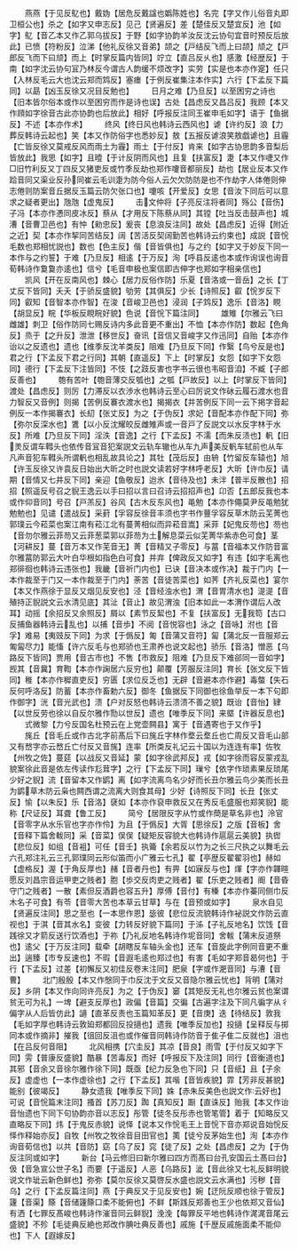 <!-- { "loadSidebar": true } -->
　　燕燕【于见反鳦也】戴妫【居危反戴諡也嬀陈姓也】名完【字又作儿俗音丸即卫桓公也】杀之【如字又申志反】见己【贤遍反】差【楚佳反又楚宜反】池【如字】鳦【音乙本又作乙郭乌拔反】于野【如字协韵羊汝反沈云协句宜音时预反后放此】已愤【符粉反】泣涕【他礼反徐又音弟】颉之【戸结反飞而上曰颉】颃之【戸郎反飞而下曰颃】而上【时掌反篇内皆同】竚立【直吕反乆也】感激【经歴反】于南【如字沈云协句冝乃林反今谓古人韵缓不烦改字】实劳【实是也本亦作寔】任只【入林反毛云大也沈云郑而鸩反】塞瘗【于例反崔集注本作实】六行【下孟反下篇同】以勗【凶玉反徐又况目反勉也】
　　日月之难【乃旦反】以至困穷之诗也【旧本皆尔俗本或作以至困穷而作是诗也误】古处【昌虑反又昌吕反】我顾【本又作頋如字徐音古此亦协韵也后放此】相好【呼报反注同王崔申毛如字】语于【鱼据反】不述【本亦作术】
　　终风【终日风也韩诗云西风也】谑【许约反】浪【力葬反韩诗云起也】笑【本又作防俗字也悉妙反】敖【五报反谑浪笑敖戯谑也】且霾【亡皆反徐又莫戒反风而雨土为霾】雨土【于付反】肯来【如字古协思韵多音梨后皆放此】我思【如字】且曀【于计反阴而风也】且复【扶富反】疌【本又作啑又作□旧竹利反又丁四反又猪吏反或竹季反劫也郑作嚔音都丽反】劫也【居业反本又作跲音同又渠业反孙同崔云毛训疌为防今俗人云欠欠防防是也不作劫字人体倦则伸志倦则防案音丘据反玉篇云防欠张口也】嚔咳【开爱反】女思【音汝下同后可以意求之疑者更出】虺虺【虚鬼反】
　　击文仲将【子亮反注将者同】殇公【音伤】子冯【本亦作慿同皮冰反】蔡从【才用反下陈蔡从同】其镗【吐当反击鼓声也】城漕【音曹卫邑也】有忡【勑忠反】爰丧【息浪反注同】故处【昌虑反】近得【附近之近】契【本亦作挈同苦结反】阔【苦活反契阔勤苦也韩诗云约束也】成説【音恱毛数也郑相忧説也】数也【色主反】偕【音皆俱也】与之约【如字又于妙反下同一本作与之约誓】于难【乃旦反】相逺【于万反】洵【呼县反逺也本或作询误也询音荀韩诗作敻敻亦逺也】信兮【毛音申极也案信即古伸字也郑如字相亲信也】
　　凯风【开在反南风也】棘心【居力反俗作防】乐夏【音洛或一音岳】之长【丁丈反下皆同】夭夭【于骄反盛貌】劬劳【其俱反】少长【诗照反】叡【恱岁反下同】叡知【音智本亦作智】在浚【音峻卫邑也】浸润【子鸩反】逸乐【音洛】睍【胡显反】睆【华板反睍睆好貌】色说【音恱下篇注同】
　　雄雉【尔雅云飞曰雌雄】刺卫【俗作防同七赐反诗内多此音更不重出】不恤【本亦作防】数起【色角反】烝于【之升反】泄泄【移世反】奋讯【音信又音峻字又作迅同】自贻【本亦作诒以之反遗也】遗也【维季反沈羊类反】阻难【乃旦反下同】作繄【鸟兮反是也】君之行【下孟反下君之行同】其朝【直遥反】下上【时掌反】女怨【如字下女怨同】德行【下孟反下注皆同】不忮【之跂反害也字书云很也韦昭音洎】不臧【子郎反善也】
　　匏有苦叶【匏音薄交反瓠也】之瓠【戸故反】以上【时掌反下皆同】渡处【昌虑反】则厉【力滞反以衣渉水也韩诗云至心曰厉说文作砅云履石渡水也音力智反又音例】则揭【苦例反褰衣渡水也】揭揭衣【并苦例反下同一云下掲字音起例反一本作揭褰衣】长糿【张丈反】为之【于伪反】求妃【音配本亦作配下同】弥【弥尔反深水也】鷕【以小反沈耀皎反雌雉声或一音戸了反説文以水反字林于水反】所难【乃旦反下同】淫泆【音逸】之行【下孟反】不濡【而朱反渍也】軓【旧羙反谓车轊头也依传音冝音犯案説文云轨车辙也从车九声美反軓车轼前也从车凡声音犯车轊头所谓軓也相乱故具论之】其牡【茂后反】由辀【竹留反车辕也】旭【许玉反徐又许袁反日始出大昕之时也説文读若好字林呼老反】大昕【许巾反】请期【音情又七井反下同】亲迎【鱼敬反】迨氷【音待及也】未泮【普半反散也】招招【照遥反号召之貎王逸云以手曰招以言曰召诗云招招声也】卬否【五郎反我也本或作仰音同】号召【戸羔反】谷风【古木反东风也】黾勉【本亦作僶莫尹反黾勉犹勉勉也】见谴【遣战反】采葑【孚容反徐音丰须也字书作蘴孚容反草木防云芜菁也郭璞云今菘菜也案江南有菘江北有蔓菁相似而异菘音嵩】采菲【妃鬼反芴也】芴也【音勿尔雅云菲芴又云菲葱菜郭以菲芴为土解息菜云似芜菁华紫赤色可食】茎【河耕反】蔓【音万本又作芜音无】菁【音精又子零反】与葍【音福本又作防音富尔雅葍防郭云大叶白华根如指色白可食】并弃【俾政反又如字】有违【如字毛离也郑徘徊也韩诗云违张也】我畿【音祈门内也】已诀【音决本或作决】裁于门内【一本作裁至于门又一本作裁至于门内】荼苦【音徒苦菜也】如荠【齐礼反菜也】宴尔【本又作燕徐于显反又烟见反安也】泾【音经浊水也】渭【音胃清水也】湜湜【音殖持正貎説文云水清见底】其沚【音止】故见渭浊【旧本如此一本渭作谓后人改耳】动摇【余招反又余照反】屑以【素节反絜也】不复【扶富反】无我笱【古口反捕鱼器韩诗云乱也】以捕【音歩】不阅【音悦容也】泳之【音咏】泭也【音孚】难易【夷豉反下同】为求【于僞反】匍【音蒲又音符】匐【蒲北反一音服郑云匍匐尽力】能慉【许六反毛与也郑骄也王肃养也说文起也】骄乐【音洛】憎恶【乌路反下皆同】贾用【音古市也】不售【市救反】阻难【乃旦反下难郤同一音如字】觊其【音冀】育鞫【本亦作諊居六反穷也】颠覆【芳服反注同】育长【张文反下皆同】稚【本亦作穉直吏反】穷匮【求位反乏也】无辟【音避本亦作避】毒螫【失石反何呼洛反】防蓄【本亦作畜勅六反】御冬【鱼据反下同御也徐鱼举反一本下句即作御字】洸【音光武也】溃【户对反怒也韩诗云溃溃不善之貌】既诒【音怡】肄【以世反劳也徐以自反尔雅作勚以世反】遗也【唯季反下同】来塈【许器反息也】
　　式微黎【力兮反国名杜预云在上党壶闗县】寓于【音遇寄也于又作乎】
　　旄丘【音毛丘或作古北字前髙后下曰旄丘字林作堥云堥丘也亡周反又音毛山部又有嵍字亦云嵍丘亡付反又音旄】连率【所类反礼记云十国以为连连有率】佐牧【州牧之佐】蔓莚【以战反又音延】蒙【如字徐武邦反】戎【如字徐而容反蒙戎乱貌案徐此音是依左传读作尨茸字】之行【下孟反下同】璅兮【依字作琐素果反琐尾少好之貎】流【音留本又作鹠】离【如字流离鸟名少好而长丑尔雅云鸟少美而长丑为鹠草木防云枭也闗西谓之流离大则食其母】少好【诗照反下同】长丑【张丈反】愉【以朱反】乐【音洛】褎如【本亦作裒申救反又在秀反毛盛服也郑笑貎】能称【尺证反】耳聋【鲁工反】
　　简兮【居限反字从竹或作蕳是草名非也】泠官【音零字从水乐官也字亦作伶】为且【于僞反】大胥【思徐反】之版【音板】舍【音释下篇舍軷同】采【音菜】俣俣【疑矩反容貌大也韩诗作扈扈云美貌】执辔【悲位反】如组【音袓】可任【音壬】执籥【余若反以竹为之长三尺执之以舞毛云六孔郑注礼云三孔郭璞同云形似笛而小广雅云七孔】翟【亭歴反翟翟羽也】赫如【虚格反】渥【于角反厚也】赭【音者丹也】有畀【如寐反与也】煇【字亦作韗暄愿反刘昌宗音运甲吏之贱者】胞【歩交反肉吏之贱者】翟【乐吏之贱者】阍【音昏守门之贱者】一散【素但反酒爵也容五升】厚傅【音付】有榛【本亦作蓁同侧巾反木名子可食】有苓【音零大苦也本草云甘草】与在【音预或如字】
　　泉水自见【贤遍反注同】思之至也【一本思作恩】毖彼【悲位反流貌韩诗作袐説文作防云直视也】于淇【音其水名】变彼【力转反好貌下篇同】于泲【子礼反地名】饮饯【音践徐又才箭反送行饮酒也】于祢【乃礼反地名韩诗作坭音同】舍軷【蒲末反道祭也】逺父【于万反注同】载牵【胡瞎反车轴头金也】还车【音旋此字例同音更不重出】遄臻【市专反速也】不瑕【音遐毛逺也郑过也】有害【毛如字郑音曷何也】于行【下孟反】过差【初懈反又初佳反卷末注同】肥泉【字或作淝音同】与漕【音曹】
　　北门殷殷【本又作慇同于巾反沈于文反又音隐尔雅云忧也】背明【蒲对反】乡阴【本又作向同许亮反】为之【于伪反】窭【其矩反无礼也尔雅云贫也案谓贫无可为礼】一埤【避支反厚也】政偏【音篇】交徧【古遍字注及下同凡徧字从彳偏字从人后皆仿此】讁【直革反责也玉篇知革反】更【音庚】迭【待结反】敦我【毛如字厚也韩诗云敦廹郑都回反投擿也】遗我【唯季反加也】投擿【呈释反与掷同本或作摘非】摧我【徂回反沮也或作催音同韩诗作防音于隹子隹二反就也】沮也【在吕反何音阻】
　　北风相携【穴圭反】其凉【音良】雨雪【于付反又如字下同】雱【普康反盛貌】酷暴【苦毒反】而好【呼报反下及注同】同行【音衡道也】其邪【音余又音徐尔雅作徐下同】既亟【纪力反急也下同】只【音纸】且【子余反】虚虚也【一本作虚徐也】之行【下孟反】其喈【音皆疾貌】霏【芳非反甚貌】能别【彼竭反】
　　静女遗我【唯季反下同】姝【赤朱反美色也説文作云好也】可说【音恱篇末注同】搔首【苏刀反】踟【真知反】蹰【直诛反】贻我【本又作诒音怡遗也下同下句协韵亦音以志反】彤管【徒冬反彤赤也管笔管】着于【知略反又直略反下同】炜【于鬼反赤貌】说怿【说本又作恱毛王上音恱下音亦郑说音始恱反怿作释始亦反】自牧【州牧之牧徐音目田官也】荑【徒兮反茅始生也】洵【本亦作询音荀信也】以共【音防】窈【乌了反】窕【徒了反】之处【昌虑反】之为【于伪反注同或如字】
　　新台【马云修旧曰新尔雅曰四方而髙曰台孔安国云土髙曰台】伋【音急宣公世子名】而要【于遥反】人恶【乌路反】泚【音此徐又七礼反鲜明貌说文作玼云新色鲜也】弥弥【莫尔反徐又莫啓反水盛也説文云水满也】污秽【音乌】之行【下孟反篇注同】燕【于典反又于见反安也】婉【迂阮反顺也徐于管反】籧【音渠】篨【音储籧篨口柔不能俯也】不鲜【斯践反郑善也王少也依郑又音仙】有洒【七罪反髙峻也韩诗作漼音同云鲜貎】浼浼【每罪反平地也韩诗作浘浘音尾云盛貌】不殄【毛徒典反絶也郑改作腆吐典反善也】戚施【千歴反戚施面柔不能仰也】下人【遐嫁反】
